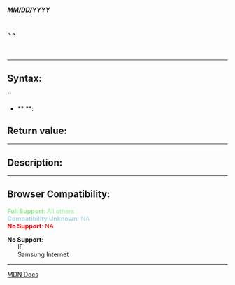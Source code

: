 ##### MM/DD/YYYY
# ``

```js

```

---

## Syntax:
``

* ** **: 

## Return value:


---

## Description:


---

## Browser Compatibility:
<span style="color: lightgreen">**Full Support**: All others</span>  
<span style="color: lightblue">**Compatibility Unknown**: NA</span>  
<span style="color: red">**No Support**: NA</span>

<span style="color: ">**No Support**:  
  &nbsp; &nbsp; &nbsp; IE  
  &nbsp; &nbsp; &nbsp; Samsung Internet  
</span>

---

[MDN Docs](https://developer.mozilla.org/en-US/docs/Web/JavaScript/Reference/Global_Objects/ArrayBuffer/isView)